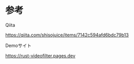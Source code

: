 # 参考

Qiita

https://qiita.com/shisojuice/items/7142c594afd6bdc79b13

Demoサイト

https://rust-videofilter.pages.dev

